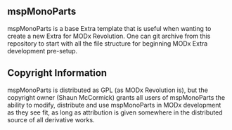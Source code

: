 ## mspMonoParts

mspMonoParts is a base Extra template that is useful when wanting to create a new
Extra for MODx Revolution. One can git archive from this repository to start
with all the file structure for beginning MODx Extra development pre-setup.

## Copyright Information

mspMonoParts is distributed as GPL (as MODx Revolution is), but the copyright owner
(Shaun McCormick) grants all users of mspMonoParts the ability to modify, distribute
and use mspMonoParts in MODx development as they see fit, as long as attribution
is given somewhere in the distributed source of all derivative works.